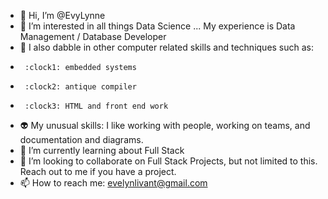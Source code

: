 - 👋 Hi, I’m @EvyLynne
- 👀 I’m interested in all things Data Science ... My experience is Data Management / Database Developer 
- :memo: I also dabble in other computer related skills and techniques such as: 
-      :clock1: embedded systems 
-      :clock2: antique compiler  
-      :clock3: HTML and front end work
- :alien: My unusual skills: I like working with people, working on teams, and documentation and diagrams. 
- 🌱 I’m currently learning about Full Stack
- 💞️ I’m looking to collaborate on Full Stack Projects, but not limited to this.  Reach out to me if you have a project.
- 📫 How to reach me: evelynlivant@gmail.com 

<!---
EvyLynne/EvyLynne is a ✨ special ✨ repository because its `README.md` (this file) appears on your GitHub profile.
You can click the Preview link to take a look at your changes.
--->
